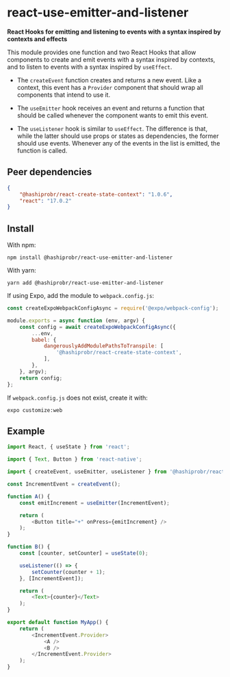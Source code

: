 react-use-emitter-and-listener
==============================

**React Hooks for emitting and listening to events with a syntax inspired by
contexts and effects**

This module provides one function and two React Hooks that allow components to
create and emit events with a syntax inspired by contexts, and to listen to
events with a syntax inspired by `useEffect`.

* The `createEvent` function creates and returns a new event. Like a context,
  this event has a `Provider` component that should wrap all components that
  intend to use it.

* The `useEmitter` hook receives an event and returns a function that should be
  called whenever the component wants to emit this event.

* The `useListener` hook is similar to `useEffect`. The difference is that,
  while the latter should use props or states as dependencies, the former should
  use events. Whenever any of the events in the list is emitted, the function is
  called.


Peer dependencies
-----------------

``` json
{
    "@hashiprobr/react-create-state-context": "1.0.6",
    "react": "17.0.2"
}
```


Install
-------

With npm:

```
npm install @hashiprobr/react-use-emitter-and-listener
```

With yarn:

```
yarn add @hashiprobr/react-use-emitter-and-listener
```

If using Expo, add the module to `webpack.config.js`:

``` js
const createExpoWebpackConfigAsync = require('@expo/webpack-config');

module.exports = async function (env, argv) {
    const config = await createExpoWebpackConfigAsync({
        ...env,
        babel: {
            dangerouslyAddModulePathsToTranspile: [
                '@hashiprobr/react-create-state-context',
            ],
        },
    }, argv);
    return config;
};
```

If `webpack.config.js` does not exist, create it with:

```
expo customize:web
```


Example
-------

``` js
import React, { useState } from 'react';

import { Text, Button } from 'react-native';

import { createEvent, useEmitter, useListener } from '@hashiprobr/react-use-emitter-and-listener';

const IncrementEvent = createEvent();

function A() {
    const emitIncrement = useEmitter(IncrementEvent);

    return (
        <Button title="+" onPress={emitIncrement} />
    );
}

function B() {
    const [counter, setCounter] = useState(0);

    useListener(() => {
        setCounter(counter + 1);
    }, [IncrementEvent]);

    return (
        <Text>{counter}</Text>
    );
}

export default function MyApp() {
    return (
        <IncrementEvent.Provider>
            <A />
            <B />
        </IncrementEvent.Provider>
    );
}
```
